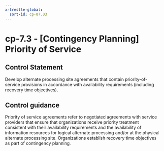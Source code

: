 ```yaml
---
x-trestle-global:
  sort-id: cp-07.03
---
```


# cp-7.3 - \[Contingency Planning\] Priority of Service

## Control Statement

Develop alternate processing site agreements that contain priority-of-service provisions in accordance with availability requirements (including recovery time objectives).

## Control guidance

Priority of service agreements refer to negotiated agreements with service providers that ensure that organizations receive priority treatment consistent with their availability requirements and the availability of information resources for logical alternate processing and/or at the physical alternate processing site. Organizations establish recovery time objectives as part of contingency planning.
